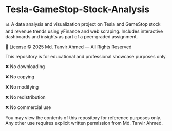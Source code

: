 # Tesla-GameStop-Stock-Analysis
📊 A data analysis and visualization project on Tesla and GameStop stock and revenue trends using yFinance and web scraping. Includes interactive dashboards and insights as part of a peer-graded assignment.

📄 License
© 2025 Md. Tanvir Ahmed — All Rights Reserved

This repository is for educational and professional showcase purposes only.

❌ No downloading

❌ No copying

❌ No modifying

❌ No redistribution

❌ No commercial use

You may view the contents of this repository for reference purposes only.
Any other use requires explicit written permission from Md. Tanvir Ahmed.
